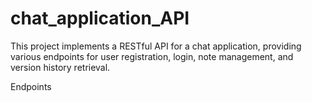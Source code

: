 # chat_application_API

This project implements a RESTful API for a chat application, providing various endpoints for user registration, login, note management, and version history retrieval.

Endpoints

